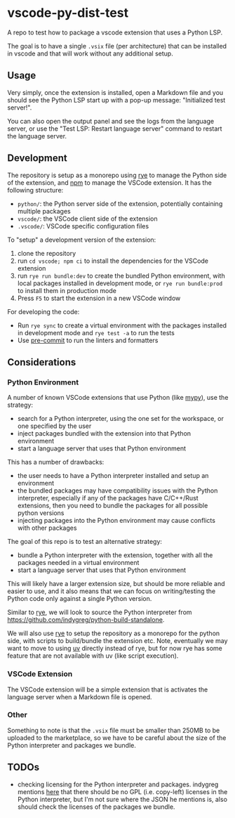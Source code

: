# vscode-py-dist-test

A repo to test how to package a vscode extension that uses a Python LSP.

The goal is to have a single `.vsix` file (per architecture) that can be installed in vscode and that will work without any additional setup.

## Usage

Very simply, once the extension is installed, open a Markdown file and you should see the Python LSP start up with a pop-up message: "Initialized test server!".

You can also open the output panel and see the logs from the language server,
or use the "Test LSP: Restart language server" command to restart the language server.

## Development

The repository is setup as a monorepo using [rye](https://rye.astral.sh) to manage the Python side of the extension, and [npm](https://www.npmjs.com/) to manage the VSCode extension.
It has the following structure:

- `python/`: the Python server side of the extension, potentially containing multiple packages
- `vscode/`: the VSCode client side of the extension
- `.vscode/`: VSCode specific configuration files

To "setup" a development version of the extension:

1. clone the repository
2. run `cd vscode; npm ci` to install the dependencies for the VSCode extension
3. run `rye run bundle:dev` to create the bundled Python environment, with local packages installed in development mode, or `rye run bundle:prod` to install them in production mode
4. Press `F5` to start the extension in a new VSCode window

For developing the code:

- Run `rye sync` to create a virtual environment with the packages installed in development mode and `rye test -a` to run the tests
- Use [pre-commit](https://pre-commit.com/) to run the linters and formatters

## Considerations

### Python Environment

A number of known VSCode extensions that use Python (like [mypy](https://github.com/microsoft/vscode-mypy/tree/v2023.6.0)), use the strategy:

- search for a Python interpreter, using the one set for the workspace, or one specified by the user
- inject packages bundled with the extension into that Python environment
- start a language server that uses that Python environment

This has a number of drawbacks:

- the user needs to have a Python interpreter installed and setup an environment
- the bundled packages may have compatibility issues with the Python interpreter,
  especially if any of the packages have C/C++/Rust extensions, then you need to bundle the packages for all possible python versions
- injecting packages into the Python environment may cause conflicts with other packages

The goal of this repo is to test an alternative strategy:

- bundle a Python interpreter with the extension, together with all the packages needed in a virtual environment
- start a language server that uses that Python environment

This will likely have a larger extension size, but should be more reliable and easier to use,
and it also means that we can focus on writing/testing the Python code only against a single Python version.

Similar to [rye](https://rye.astral.sh), we will look to source the Python interpreter from <https://github.com/indygreg/python-build-standalone>.

We will also use [rye](https://rye.astral.sh/guide/workspaces/) to setup the repository as a monorepo for the python side, with scripts to build/bundle the extension etc.
Note, eventually we may want to move to using [uv](https://docs.astral.sh/uv/concepts/workspaces/) directly instead of rye,
but for now rye has some feature that are not available with uv (like script execution).

### VSCode Extension

The VSCode extension will be a simple extension that is activates the language server when a Markdown file is opened.

### Other

Something to note is that the `.vsix` file must be smaller than 250MB to be uploaded to the marketplace,
so we have to be careful about the size of the Python interpreter and packages we bundle.

## TODOs

- checking licensing for the Python interpreter and packages.
  indygreg mentions [here](https://gregoryszorc.com/docs/python-build-standalone/main/running.html#licensing) that
  there should be no GPL (i.e. copy-left) licenses in the Python interpreter, but I'm not sure where the JSON he mentions is,
  also should check the licenses of the packages we bundle.
